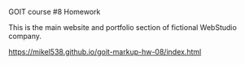 GOIT course #8 Homework

This is the main website and portfolio section of fictional WebStudio company.

https://mikel538.github.io/goit-markup-hw-08/index.html
